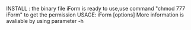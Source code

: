 INSTALL : the binary file iForm is ready to use,use command "chmod 777 iForm" to get the permission
USAGE: iForm [options] <motif file> <sequence file>
More information is avaliable by using parameter -h
